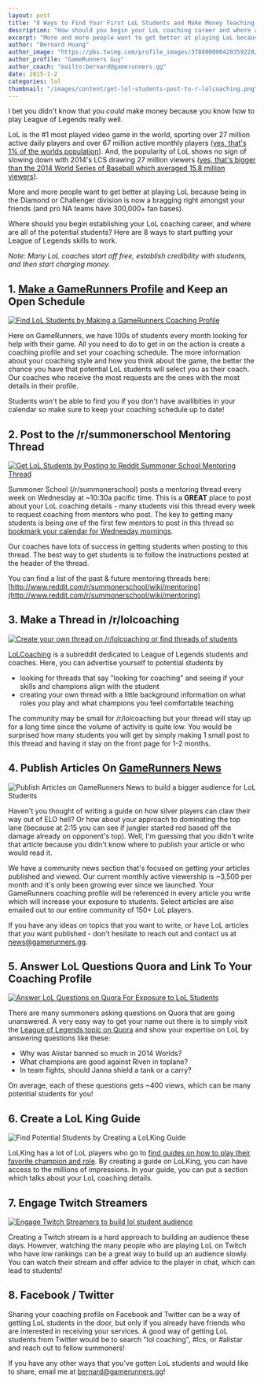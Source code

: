 ```yaml
---
layout: post
title: "8 Ways to Find Your First LoL Students and Make Money Teaching LoL"
description: "How should you begin your LoL coaching career and where are all of the potential students? Here's 8 ways to start putting your LoL skills to work."
excerpt: "More and more people want to get better at playing LoL because being in the Diamond or Challenger division is now a bragging right amongst your friends (and pro NA teams have 300,000+ fan bases). Where should you begin establishing your LoL coaching career, and where are all of the potential students? Here are 8 ways to start putting your League of Legends skills to work."
author: "Bernard Huang"
author_image: "https://pbs.twimg.com/profile_images/378800000420359228/a73e0d9f4cb08c28ebd9585a91d25c8b_400x400.jpeg"
author_profile: "GameRunners Guy"
author_coach: "mailto:bernard@gamerunners.gg"
date: 2015-1-2
categories: lol
thumbnail: "/images/content/get-lol-students-post-to-r-lolcoaching.png"
---
```

I bet you didn't know that you *could* make money because you know how to play League of Legends really well. 

LoL is the #1 most played video game in the world, sporting over 27 million active daily players and over 67 million active monthly players ([yes, that's 1% of the worlds population](http://www.reddit.com/r/leagueoflegends/comments/2k3vbe/in_one_month_1_of_the_global_population_plays/)). And, the popularity of LoL shows no sign of slowing down with 2014's LCS drawing 27 million viewers ([yes, that's bigger than the 2014 World Series of Baseball which averaged 15.8 million viewers](http://www.thepostgame.com/blog/futuresport/201412/league-legends-world-series-nba-finals)). 

More and more people want to get better at playing LoL because being in the Diamond or Challenger division is now a bragging right amongst your friends (and pro NA teams have 300,000+ fan bases). 

Where should you begin establishing your LoL coaching career, and where are all of the potential students? Here are 8 ways to start putting your League of Legends skills to work.

*Note: Many LoL coaches start off free, establish credibility with students, and then start charging money.*

## 1. **[Make a GameRunners Profile](http://www.gamerunners.gg/)** and Keep an Open Schedule

<a href="http://www.gamerunners.gg/coaches/32">![Find LoL Students by Making a GameRunners Coaching Profile](/images/content/get-lol-students-gamerunners.png)</a>

Here on GameRunners, we have 100s of students every month looking for help with their game. All you need to do to get in on the action is create a coaching profile and set your coaching schedule. The more information about your coaching style and how you think about the game, the better the chance you have that potential LoL students will select you as their coach. Our coaches who receive the most requests are the ones with the most details in their profile. 

Students won't be able to find you if you don't have availibities in your calendar so make sure to keep your coaching schedule up to date!

## 2. Post to the /r/summonerschool Mentoring Thread

<a href="http://www.reddit.com/r/summonerschool/wiki/mentoring">![Get LoL Students by Posting to Reddit Summoner School Mentoring Thread](/images/content/get-lol-students-reddit-summoner-school-mentoring-thread.png)</a>

Summoner School (/r/summonerschool) posts a mentoring thread every week on Wednesday at ~10:30a pacific time. This is a **GREAT** place to post about your LoL coaching details - many students visi this thread every week to request coaching from mentors who post. The key to getting many students is being one of the first few mentors to post in this thread so <a href="https://www.google.com/calendar/render" target="_blank" rel="nofollow">bookmark your calendar for Wednesday mornings</a>.

Our coaches have lots of success in getting students when posting to this thread. The best way to get students is to follow the instructions posted at the header of the thread. 

You can find a list of the past & future mentoring threads here: [http://www.reddit.com/r/summonerschool/wiki/mentoring](http://www.reddit.com/r/summonerschool/wiki/mentoring) 

## 3. Make a Thread in /r/lolcoaching

<a href="http://www.reddit.com/r/lolcoaching">![Create your own thread on /r/lolcoaching or find threads of students](/images/content/get-lol-students-post-to-r-lolcoaching.png)</a>

[LoLCoaching](http://www.reddit.com/r/lolcoaching) is a subreddit dedicated to League of Legends students and coaches. Here, you can advertise yourself to potential students by 

* looking for threads that say "looking for coaching" and seeing if your skills and champions align with the student
* creating your own thread with a little background information on what roles you play and what champions you feel comfortable teaching

The community may be small for /r/lolcoaching but your thread will stay up for a long time since the volume of activity is quite low. You would be surprised how many students you will get by simply making 1 small post to this thread and having it stay on the front page for 1-2 months.

## 4. Publish Articles On [GameRunners News](http://news.gamerunners.gg)

![Publish Articles on GameRunners News to build a bigger audience for LoL Students](/images/content/get-lol-students-publish-articles-to-news-gamerunners.png)

Haven't you thought of writing a guide on how silver players can claw their way out of ELO hell? Or how about your approach to dominating the top lane (because at 2:15 you can see if jungler started red based off the damage already on opponent's top). Well, I'm guessing that you didn't write that article because you didn't know where to publish your article or who would read it.

We have a community news section that's focused on getting your articles published and viewed. Our current monthly active viewership is ~3,500 per month and it's only been growing ever since we launched. Your GameRunners coaching profile will be referenced in every article you write which will increase your exposure to students. Select articles are also emailed out to our entire community of 150+ LoL players.

If you have any ideas on topics that you want to write, or have LoL articles that you want published - don't hesitate to reach out and contact us at [news@gamerunners.gg](mailto:news@gamerunners.gg?Subject=LoL%20Articles%20On%20GameRunners%20News). 

## 5. Answer LoL Questions Quora and Link To Your Coaching Profile

<a href="http://www.quora.com/League-of-Legends">![Answer LoL Questions on Quora For Exposure to LoL Students](/images/content/get-lol-students-answer-lol-questions-on-quora.png)</a>

There are many summoners asking questions on Quora that are going unanswered. A very easy way to get your name out there is to simply visit the [League of Legends topic on Quora](http://www.quora.com/League-of-Legends) and show your expertise on LoL by answering questions like these:

* Why was Alistar banned so much in 2014 Worlds?
* What champions are good against Riven in toplane?
* In team fights, should Janna shield a tank or a carry?

On average, each of these questions gets ~400 views, which can be many potential students for you!

## 6. Create a LoL King Guide

![Find Potential Students by Creating a LoLKing Guide](/images/content/get-lol-students-create-a-lolking-guide.png)

LoLKing has a lot of LoL players who go to [find guides on how to play their favorite champion and role](http://www.lolking.net/guides/). By creating a guide on LoLKing, you can have access to the millions of impressions. In your guide, you can put a section which talks about your LoL coaching details.

## 7. Engage Twitch Streamers

<a href="http://www.twitch.tv/directory/game/League%20of%20Legends">![Engage Twitch Streamers to build lol student audience](/images/content/get-lol-students-engage-twitch-streams.jpg)</a>

Creating a Twitch stream is a hard approach to building an audience these days. However, watching the many people who are playing LoL on Twitch who have low rankings can be a great way to build up an audience slowly. You can watch their stream and offer advice to the player in chat, which can lead to students!

## 8. Facebook / Twitter

Sharing your coaching profile on Facebook and Twitter can be a way of getting LoL students in the door, but only if you already have friends who are interested in receiving your services. A good way of getting LoL students from Twitter would be to search "lol coaching", #lcs, or #alistar and reach out to fellow summoners!

If you have any other ways that you've gotten LoL students and would like to share, email me at [bernard@gamerunners.gg](mailto:bernard@gamerunners.gg)!
